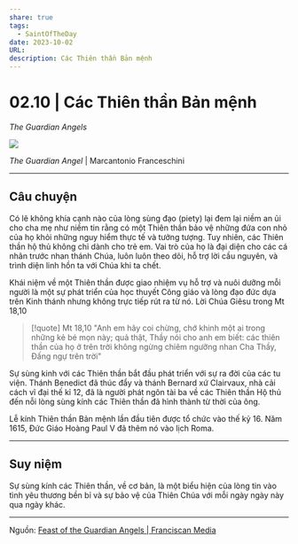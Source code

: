 ```yaml
---
share: true
tags:
  - SaintOfTheDay
date: 2023-10-02
URL: 
description: Các Thiên thần Bản mệnh
---
```


# 02.10 | Các Thiên thần Bản mệnh
*The Guardian Angels*

![](https://i.imgur.com/pZljZTX.png)

*The Guardian Angel* | Marcantonio Franceschini

---
## Câu chuyện
Có lẽ không khía cạnh nào của lòng sùng đạo (piety) lại đem lại niềm an ủi cho cha mẹ như niềm tin rằng có một Thiên thần bảo vệ những đứa con nhỏ của họ khỏi những nguy hiểm thực tế và tưởng tượng. Tuy nhiên, các Thiên thần hộ thủ không chỉ dành cho trẻ em. Vai trò của họ là đại diện cho các cá nhân trước nhan thánh Chúa, luôn luôn theo dõi, hỗ trợ lời cầu nguyên, và trình diện linh hồn ta với Chúa khi ta chết.

Khái niệm về một Thiên thần được giao nhiệm vụ hỗ trợ và nuôi dưỡng mỗi người là một sự phát triển của học thuyết Công giáo và lòng đạo đức dựa trên Kinh thánh nhưng không trực tiếp rút ra từ nó. Lời Chúa Giêsu trong Mt 18,10

> [!quote] Mt 18,10
> "Anh em hãy coi chừng, chớ khinh một ai trong những kẻ bé mọn này; quả thật, Thầy nói cho anh em biết: các thiên thần của họ ở trên trời không ngừng chiêm ngưỡng nhan Cha Thầy, Đấng ngự trên trời"

Sự sùng kinh với các Thiên thần bắt đầu phát triển với sự ra đời của các tu viện. Thánh Benedict đã thúc đẩy và thánh Bernard xứ Clairvaux, nhà cải cách vĩ đại thế kỉ 12, đã là người phát ngôn tài ba về các Thiên thần Hộ thủ đến nỗi lòng sùng kính các Thiên thần đã hình thành từ thời của ông.

Lễ kính Thiên thần Bản mệnh lần đầu tiên được tổ chức vào thế kỷ 16. Năm 1615, Đức Giáo Hoàng Paul V đã thêm nó vào lịch Roma.

---

## Suy niệm

Sự sùng kính các Thiên thần, về cơ bản, là một biểu hiện của lòng tin vào tình yêu thương bền bỉ và sự bảo vệ của Thiên Chúa với mỗi ngày ngày này qua ngày khác.

---

Nguồn: [Feast of the Guardian Angels | Franciscan Media](https://www.franciscanmedia.org/saint-of-the-day/feast-of-the-guardian-angels/)